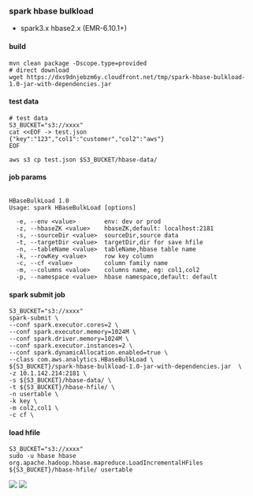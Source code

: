 ### spark hbase bulkload
* spark3.x hbase2.x (EMR-6.10.1+)
#### build
```shell
mvn clean package -Dscope.type=provided
# direct download
wget https://dxs9dnjebzm6y.cloudfront.net/tmp/spark-hbase-bulkload-1.0-jar-with-dependencies.jar

```
#### test data
```shell
# test data
S3_BUCKET="s3://xxxx"
cat <<EOF -> test.json
{"key":"123","col1":"customer","col2":"aws"}
EOF

aws s3 cp test.json $S3_BUCKET/hbase-data/
```
#### job params
```shell

HBaseBulkLoad 1.0
Usage: spark HBaseBulkLoad [options]

  -e, --env <value>        env: dev or prod
  -z, --hbaseZK <value>    hbaseZK,default: localhost:2181
  -s, --sourceDir <value>  sourceDir,source data
  -t, --targetDir <value>  targetDir,dir for save hfile
  -n, --tableName <value>  tableName,hbase table name
  -k, --rowKey <value>     row key column
  -c, --cf <value>         column family name
  -m, --columns <value>    columns name, eg: col1,col2
  -p, --namespace <value>  hbase namespace,default: default

```
#### spark submit job
```shell
S3_BUCKET="s3://xxxx"
spark-submit \
--conf spark.executor.cores=2 \
--conf spark.executor.memory=1024M \
--conf spark.driver.memory=1024M \
--conf spark.executor.instances=2 \
--conf spark.dynamicAllocation.enabled=true \
--class com.aws.analytics.HBaseBulkLoad \
${S3_BUCKET}/spark-hbase-bulkload-1.0-jar-with-dependencies.jar  \
-z 10.1.142.214:2181 \
-s ${S3_BUCKET}/hbase-data/ \
-t ${S3_BUCKET}/hbase-hfile/ \
-n usertable \
-k key \
-m col2,col1 \
-c cf \

```

#### load hfile
```shell
S3_BUCKET="s3://xxxx"
sudo -u hbase hbase org.apache.hadoop.hbase.mapreduce.LoadIncrementalHFiles ${S3_BUCKET}/hbase-hfile/ usertable
```


![](https://pcmyp.oss-cn-beijing.aliyuncs.com/markdown/202403241956889.png)
![](https://pcmyp.oss-cn-beijing.aliyuncs.com/markdown/202403241957357.png)